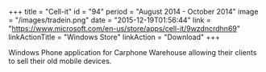 +++
title = "Cell-it"
id = "94"
period = "August 2014 - October 2014"
image = "/images/tradein.png"
date = "2015-12-19T01:56:44"
link = "https://www.microsoft.com/en-us/store/apps/cell-it/9wzdncrdhn69"
linkActionTitle = "Windows Store"
linkAction = "Download"
+++

Windows Phone application for Carphone Warehouse allowing their clients to sell their old mobile devices.
